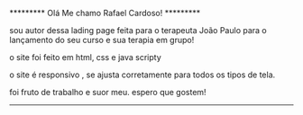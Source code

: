 
********* Olá Me chamo Rafael Cardoso! *********

sou autor dessa lading page feita para o terapeuta João Paulo para
o lançamento do seu curso e sua terapia em grupo!

o site foi feito em html, css e java scripty

o site é responsivo , se ajusta corretamente para todos os tipos de tela. 

foi fruto de trabalho e suor meu. espero que gostem!

***************************************************